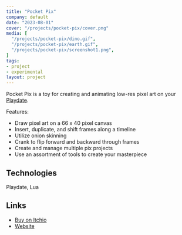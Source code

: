 ```yaml
---
title: "Pocket Pix"
company: default
date: "2023-08-01"
cover: "/projects/pocket-pix/cover.png"
media: [
  "/projects/pocket-pix/dino.gif",
  "/projects/pocket-pix/earth.gif",
  "/projects/pocket-pix/screenshot1.png",
]
tags:
- project
- experimental
layout: project
---
```


Pocket Pix is a toy for creating and animating low-res pixel art on your [Playdate](https://play.date/). 

Features:
- Draw pixel art on a 66 x 40 pixel canvas
- Insert, duplicate, and shift frames along a timeline
- Utilize onion skinning
- Crank to flip forward and backward through frames
- Create and manage multiple pix projects
- Use an assortment of tools to create your masterpiece

## Technologies
Playdate, Lua

## Links
- [Buy on Itchio](https://gamesrightmeow.itch.io/pocket-pix)
- [Website](https://gamesrightmeow.com/games/pocketpix/)


